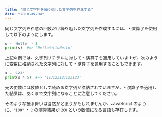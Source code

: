```yaml
---
title: "同じ文字列を繰り返した文字列を作成する"
date: "2018-09-04"
---
```


同じ文字列を任意の回数だけ繰り返した文字列を作成するには、`*` 演算子を使用して以下のようにします。

~~~ python
s = 'Hello' * 3
print(s)  #=> 'HelloHelloHello'
~~~

上記の例では、文字列リテラルに対して `*` 演算子を適用していますが、次のように変数に格納された文字列に対して `*` 演算子を適用することもできます。

~~~ python
s = '123'
print(s * 5)  #=> '123123123123123'
~~~

元の変数には数値として読める文字列が格納されていますが、`*` 演算子を適用した結果は、あくまで文字列になることに注意してください。

<div class="note">
そのような振る舞いは当然かと思うかもしれませんが、JavaScript のように、<code>"100" * 2</code> の演算結果が <code>200</code> という数値になる言語も存在します。
</div>

